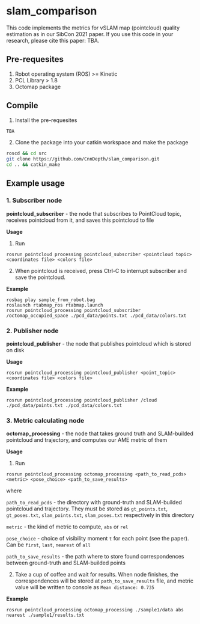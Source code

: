 # slam_comparison

This code implements the metrics for vSLAM map (pointcloud) quality estimation as in our SibCon 2021 paper. If you use this code in your research, please cite this paper: TBA.

## Pre-requesites

1. Robot operating system (ROS) >= Kinetic
2. PCL Library > 1.8
3. Octomap package

## Compile

1. Install the pre-requesites

```bash
TBA
```

2. Clone the package into your catkin workspace and make the package

```bash
roscd && cd src
git clone https://github.com/CnnDepth/slam_comparison.git
cd .. && catkin_make
```

## Example usage

### 1. Subscriber node

**pointcloud_subscriber** - the node that subscribes to PointCloud topic, receives pointcloud from it, and saves this pointcloud to file

**Usage**

1. Run

`rosrun pointcloud processing pointcloud_subscriber <pointcloud topic> <coordinates file> <colors file>`

2. When pointcloud is received, press Ctrl-C to interrupt subscriber and save the pointcloud.

**Example**

```
rosbag play sample_from_robot.bag
roslaunch rtabmap_ros rtabmap.launch
rosrun pointcloud_processing pointcloud_subscriber /octomap_occupied_space ./pcd_data/points.txt ./pcd_data/colors.txt
```

### 2. Publisher node

**pointcloud_publisher** - the node that publishes pointcloud which is stored on disk

**Usage**

`rosrun pointcloud_processing pointcloud_publisher <point_topic> <coordinates file> <colors file>`

**Example**

`rosrun pointcloud_processing pointcloud_publisher /cloud ./pcd_data/points.txt ./pcd_data/colors.txt`

### 3. Metric calculating node

**octomap_processing** - the node that takes ground truth and SLAM-builded pointcloud and trajectory, and computes our AME metric of them

**Usage**

1. Run

`rosrun pointcloud_processing octomap_processing <path_to_read_pcds> <metric> <pose_choice> <path_to_save_results>`

where

`path_to_read_pcds` - the directory with ground-truth and SLAM-builded pointcloud and trajectory. They must be stored as `gt_points.txt`, `gt_poses.txt`, `slam_points.txt`, `slam_poses.txt` respectively in this directory

`metric` - the kind of metric to compute, `abs` or `rel`

`pose_choice` - choice of visibility moment `t` for each point (see the paper). Can be `first`, `last`, `nearest` of `all`

`path_to_save_results` - the path where to store found correspondences between ground-truth and SLAM-builded points

2. Take a cup of coffee and wait for results. When node finishes, the correspondences will be stored at `path_to_save_results` file, and metric value will be written to console as `Mean distance: 0.735`

**Example**

`rosrun pointcloud_processing octomap_processing ./sample1/data abs nearest ./sample1/results.txt`
